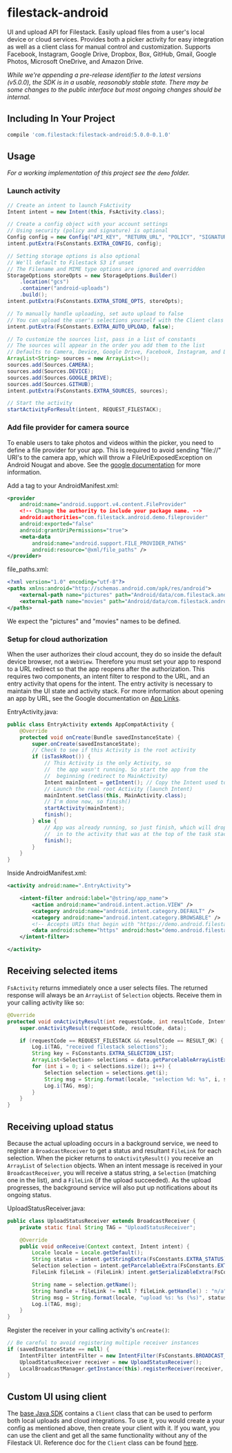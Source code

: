 # filestack-android

UI and upload API for Filestack. Easily upload files from a user's
local device or cloud services. Provides both a picker activity for easy
integration as well as a client class for manual control and customization.
Supports Facebook, Instagram, Google Drive, Dropbox, Box, GitHub, Gmail, Google
Photos, Microsoft OneDrive, and Amazon Drive.

*While we're appending a pre-release identifier to the latest versions
(v5.0.0), the SDK is in a usable, reasonably stable state. There may be some
changes to the public interface but most ongoing changes should be internal.*

## Including In Your Project

```gradle
compile 'com.filestack:filestack-android:5.0.0-0.1.0'
```

## Usage

*For a working implementation of this project see the `demo` folder.*

### Launch activity
```java
// Create an intent to launch FsActivity
Intent intent = new Intent(this, FsActivity.class);

// Create a config object with your account settings
// Using security (policy and signature) is optional
Config config = new Config("API_KEY", "RETURN_URL", "POLICY", "SIGNATURE");
intent.putExtra(FsConstants.EXTRA_CONFIG, config);

// Setting storage options is also optional
// We'll default to Filestack S3 if unset
// The Filename and MIME type options are ignored and overridden
StorageOptions storeOpts = new StorageOptions.Builder()
    .location("gcs")
    .container("android-uploads")
    .build();
intent.putExtra(FsConstants.EXTRA_STORE_OPTS, storeOpts);

// To manually handle uploading, set auto upload to false
// You can upload the user's selections yourself with the Client class
intent.putExtra(FsConstants.EXTRA_AUTO_UPLOAD, false);

// To customize the sources list, pass in a list of constants
// The sources will appear in the order you add them to the list
// Defaults to Camera, Device, Google Drive, Facebook, Instagram, and Dropbox
ArrayList<String> sources = new ArrayList<>();
sources.add(Sources.CAMERA);
sources.add(Sources.DEVICE);
sources.add(Sources.GOOGLE_DRIVE);
sources.add(Sources.GITHUB);
intent.putExtra(FsConstants.EXTRA_SOURCES, sources);

// Start the activity
startActivityForResult(intent, REQUEST_FILESTACK);
```

### Add file provider for camera source
To enable users to take photos and videos within the picker, you need to
define a file provider for your app. This is required to avoid sending
"file://" URI's to the camera app, which will throw a FileUriExposedException
on Android Nougat and above. See the [google documentation][camera-docs] for
more information.

Add a <provider> tag to your AndroidManifest.xml:
```xml
<provider
    android:name="android.support.v4.content.FileProvider"
    <!-- Change the authority to include your package name. -->
    android:authorities="com.filestack.android.demo.fileprovider"
    android:exported="false"
    android:grantUriPermissions="true">
    <meta-data
        android:name="android.support.FILE_PROVIDER_PATHS"
        android:resource="@xml/file_paths" />
</provider>
```

file_paths.xml:
```xml
<?xml version="1.0" encoding="utf-8"?>
<paths xmlns:android="http://schemas.android.com/apk/res/android">
    <external-path name="pictures" path="Android/data/com.filestack.android.demo/files/Pictures" />
    <external-path name="movies" path="Android/data/com.filestack.android.demo/files/Movies" />
</paths>
```

We expect the "pictures" and "movies" names to be defined.

### Setup for cloud authorization
When the user authorizes their cloud account, they do so inside the default
device browser, not a `WebView`. Therefore you must set your app to respond to a
URL redirect so that the app reopens after the authorization. This requires two
components, an intent filter to respond to the URL, and an entry activity that
opens for the intent. The entry activity is necessary to maintain the UI state
and activity stack. For more information about opening an app by URL, see the
Google documentation on [App Links][app-links].

EntryActivity.java:
```java
public class EntryActivity extends AppCompatActivity {
    @Override
    protected void onCreate(Bundle savedInstanceState) {
        super.onCreate(savedInstanceState);
        // Check to see if this Activity is the root activity
        if (isTaskRoot()) {
            // This Activity is the only Activity, so
            //  the app wasn't running. So start the app from the
            //  beginning (redirect to MainActivity)
            Intent mainIntent = getIntent(); // Copy the Intent used to launch me
            // Launch the real root Activity (launch Intent)
            mainIntent.setClass(this, MainActivity.class);
            // I'm done now, so finish()
            startActivity(mainIntent);
            finish();
        } else {
            // App was already running, so just finish, which will drop the user
            //  in to the activity that was at the top of the task stack
            finish();
        }
    }
}
```

Inside AndroidManifest.xml:
```xml
<activity android:name=".EntryActivity">

    <intent-filter android:label="@string/app_name">
        <action android:name="android.intent.action.VIEW" />
        <category android:name="android.intent.category.DEFAULT" />
        <category android:name="android.intent.category.BROWSABLE" />
        <!-- Accepts URIs that begin with "https://demo.android.filestack.com” -->
        <data android:scheme="https" android:host="demo.android.filestack.com" />
    </intent-filter>

</activity>
```

## Receiving selected items
`FsActivity` returns immediately once a user selects files. The returned
response will always be an `ArrayList` of `Selection` objects. Receive them in
your calling activity like so:

```java
@Override
protected void onActivityResult(int requestCode, int resultCode, Intent data) {
    super.onActivityResult(requestCode, resultCode, data);

    if (requestCode == REQUEST_FILESTACK && resultCode == RESULT_OK) {
        Log.i(TAG, "received filestack selections");
        String key = FsConstants.EXTRA_SELECTION_LIST;
        ArrayList<Selection> selections = data.getParcelableArrayListExtra(key);
        for (int i = 0; i < selections.size(); i++) {
            Selection selection = selections.get(i);
            String msg = String.format(locale, "selection %d: %s", i, selection.getName());
            Log.i(TAG, msg);
        }
    }
}
```

## Receiving upload status
Because the actual uploading occurs in a background service, we need to
register a `BroadcastReceiver` to get a status and resultant `FileLink` for
each selection. When the picker returns to `onActivityResult()` you receive an
`ArrayList` of `Selection` objects. When an intent message is received in your
`BroadcastReceiver`, you will receive a status string, a `Selection` (matching  
one in the list), and a `FileLink` (if the upload succeeded). As the upload
progresses, the background service will also put up notifications about its
ongoing status.

UploadStatusReceiver.java:
```java
public class UploadStatusReceiver extends BroadcastReceiver {
    private static final String TAG = "UploadStatusReceiver";

    @Override
    public void onReceive(Context context, Intent intent) {
        Locale locale = Locale.getDefault();
        String status = intent.getStringExtra(FsConstants.EXTRA_STATUS);
        Selection selection = intent.getParcelableExtra(FsConstants.EXTRA_SELECTION);
        FileLink fileLink = (FileLink) intent.getSerializableExtra(FsConstants.EXTRA_FILE_LINK);

        String name = selection.getName();
        String handle = fileLink != null ? fileLink.getHandle() : "n/a";
        String msg = String.format(locale, "upload %s: %s (%s)", status, name, handle);
        Log.i(TAG, msg);
    }
}
```

Register the receiver in your calling activity's `onCreate()`:
```java
// Be careful to avoid registering multiple receiver instances
if (savedInstanceState == null) {
    IntentFilter intentFilter = new IntentFilter(FsConstants.BROADCAST_UPLOAD);
    UploadStatusReceiver receiver = new UploadStatusReceiver();
    LocalBroadcastManager.getInstance(this).registerReceiver(receiver, intentFilter);
}
```

## Custom UI using client
The [base Java SDK][java-sdk] contains a `Client` class that can be used to
perform both local uploads and cloud integrations. To use it, you would create
a your config as mentioned above, then create your client with it. If you want,
you can use the client and get all the same functionality without any of the
Filestack UI. Reference doc for the `Client` class can be found
[here][java-sdk-ref].

[screen-recording]: /demo/media/recording.gif
[app-links]: https://developer.android.com/training/app-links/index.html
[java-sdk]: https://github.com/filestack/filestack-java
[java-sdk-ref]: https://filestack.github.io/filestack-java/
[camera-docs]: https://developer.android.com/training/camera/photobasics.html
